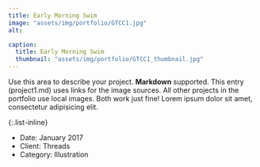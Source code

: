 ```yaml
---
title: Early Morning Swim
image: "assets/img/portfolio/GTCC1.jpg"
alt: 

caption:
  title: Early Morning Swim
  thumbnail: "assets/img/portfolio/GTCC1_thumbnail.jpg"
---
```

Use this area to describe your project. **Markdown** supported. This entry (project1.md) uses links for the image sources. All other projects in the portfolio use local images. Both work just fine! Lorem ipsum dolor sit amet, consectetur adipisicing elit. 

{:.list-inline}
- Date: January 2017
- Client: Threads
- Category: Illustration

